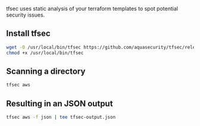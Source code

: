 
tfsec uses static analysis of your terraform templates to spot potential security issues.

## Install tfsec

```sh
wget -O /usr/local/bin/tfsec https://github.com/aquasecurity/tfsec/releases/download/v0.55.0/tfsec-linux-amd64
chmod +x /usr/local/bin/tfsec
```

## Scanning a directory 

```sh
tfsec aws
```

## Resulting in an JSON output 

```sh
tfsec aws -f json | tee tfsec-output.json
```
